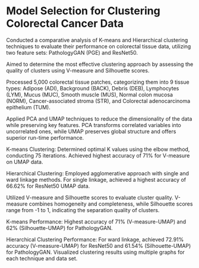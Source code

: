 # Model Selection for Clustering Colorectal Cancer Data

Conducted a comparative analysis of K-means and Hierarchical clustering techniques to evaluate their performance on colorectal tissue data, utilizing two feature sets: PathologyGAN (PGE) and ResNet50.

Aimed to determine the most effective clustering approach by assessing the quality of clusters using V-measure and Silhouette scores.

Processed 5,000 colorectal tissue patches, categorizing them into 9 tissue types: Adipose (ADI), Background (BACK), Debris (DEB), Lymphocytes (LYM), Mucus (MUC), Smooth muscle (MUS), Normal colon mucosa (NORM), Cancer-associated stroma (STR), and Colorectal adenocarcinoma epithelium (TUM).

Applied PCA and UMAP techniques to reduce the dimensionality of the data while preserving key features. PCA transforms correlated variables into uncorrelated ones, while UMAP preserves global structure and offers superior run-time performance.

K-means Clustering: Determined optimal K values using the elbow method, conducting 75 iterations. Achieved highest accuracy of 71% for V-measure on UMAP data.

Hierarchical Clustering: Employed agglomerative approach with single and ward linkage methods. For single linkage, achieved a highest accuracy of 66.62% for ResNet50 UMAP data.

Utilized V-measure and Silhouette scores to evaluate cluster quality. V-measure combines homogeneity and completeness, while Silhouette scores range from -1 to 1, indicating the separation quality of clusters.

K-means Performance: Highest accuracy of 71% (V-measure-UMAP) and 62% (Silhouette-UMAP) for PathologyGAN.

Hierarchical Clustering Performance: For ward linkage, achieved 72.91% accuracy (V-measure-UMAP) for ResNet50 and 61.54% (Silhouette-UMAP) for PathologyGAN.
Visualized clustering results using multiple graphs for each technique and data set.
